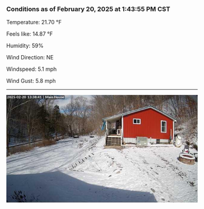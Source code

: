 ### Conditions as of February 20, 2025 at 1:43:55 PM CST 

Temperature: 21.70 &deg;F

Feels like: 14.87 &deg;F

Humidity: 59%

Wind Direction: NE

Windspeed: 5.1 mph

Wind Gust: 5.8 mph

---

<img src="./images/latest.jpeg"/>

